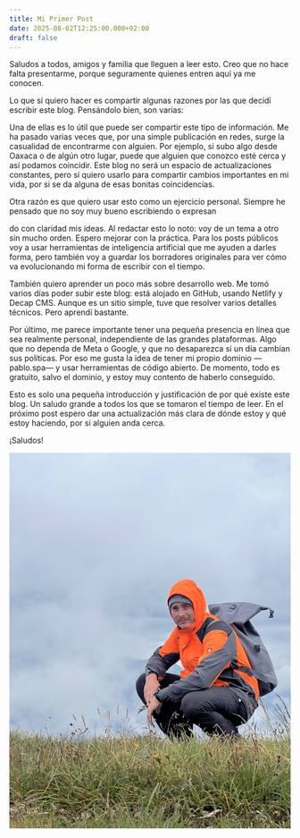 ```yaml
---
title: Mi Primer Post
date: 2025-08-02T12:25:00.000+02:00
draft: false
---
```

Saludos a todos, amigos y familia que lleguen a leer esto. Creo que no hace falta presentarme, porque seguramente quienes entren aquí ya me conocen.

Lo que sí quiero hacer es compartir algunas razones por las que decidí escribir este blog. Pensándolo bien, son varias:

Una de ellas es lo útil que puede ser compartir este tipo de información. Me ha pasado varias veces que, por una simple publicación en redes, surge la casualidad de encontrarme con alguien. Por ejemplo, si subo algo desde Oaxaca o de algún otro lugar, puede que alguien que conozco esté cerca y así podamos coincidir. Este blog no será un espacio de actualizaciones constantes, pero sí quiero usarlo para compartir cambios importantes en mi vida, por si se da alguna de esas bonitas coincidencias.

Otra razón es que quiero usar esto como un ejercicio personal. Siempre he pensado que no soy muy bueno escribiendo o expresan

do con claridad mis ideas. Al redactar esto lo noto: voy de un tema a otro sin mucho orden. Espero mejorar con la práctica. Para los posts públicos voy a usar herramientas de inteligencia artificial que me ayuden a darles forma, pero también voy a guardar los borradores originales para ver cómo va evolucionando mi forma de escribir con el tiempo.

También quiero aprender un poco más sobre desarrollo web. Me tomó varios días poder subir este blog: está alojado en GitHub, usando Netlify y Decap CMS. Aunque es un sitio simple, tuve que resolver varios detalles técnicos. Pero aprendí bastante.

Por último, me parece importante tener una pequeña presencia en línea que sea realmente personal, independiente de las grandes plataformas. Algo que no dependa de Meta o Google, y que no desaparezca si un día cambian sus políticas. Por eso me gusta la idea de tener mi propio dominio —pablo.spa— y usar herramientas de código abierto. De momento, todo es gratuito, salvo el dominio, y estoy muy contento de haberlo conseguido.

Esto es solo una pequeña introducción y justificación de por qué existe este blog. Un saludo grande a todos los que se tomaron el tiempo de leer. En el próximo post espero dar una actualización más clara de dónde estoy y qué estoy haciendo, por si alguien anda cerca.

¡Saludos!

![](/uploads/img_5685.jpeg "Caminando en las Montañas")
